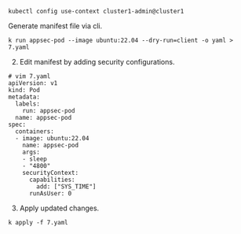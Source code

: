 ```
kubectl config use-context cluster1-admin@cluster1
```

Generate manifest file via cli.

```
k run appsec-pod --image ubuntu:22.04 --dry-run=client -o yaml > 7.yaml
```

2. Edit manifest by adding security configurations.

```
# vim 7.yaml
apiVersion: v1
kind: Pod
metadata:
  labels:
    run: appsec-pod
  name: appsec-pod
spec:
  containers:
  - image: ubuntu:22.04
    name: appsec-pod
    args:
    - sleep
    - "4800"
    securityContext:
      capabilities:
        add: ["SYS_TIME"]
      runAsUser: 0
```

3. Apply updated changes.

```
k apply -f 7.yaml
```

